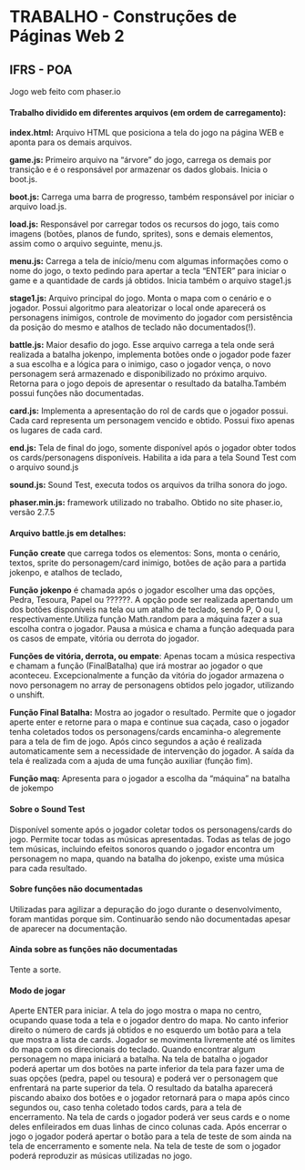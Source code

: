 # TRABALHO - Construções de Páginas Web 2
## IFRS - POA

Jogo web feito com phaser.io

#### Trabalho dividido em diferentes arquivos (em ordem de carregamento):

**index.html:** Arquivo HTML que posiciona a tela do jogo na página WEB e aponta para os demais arquivos.

**game.js:** Primeiro arquivo na “árvore” do jogo, carrega os demais por transição e é o responsável por armazenar os dados globais. Inicia o boot.js.

**boot.js:** Carrega uma barra de progresso, também responsável por iniciar o arquivo load.js.

**load.js:** Responsável por carregar todos os recursos do jogo, tais como imagens (botões, planos de fundo, sprites), sons e demais elementos, assim como o arquivo seguinte, menu.js.

**menu.js:** Carrega a tela de início/menu com algumas informações como o nome do jogo, o texto pedindo para apertar a tecla “ENTER” para iniciar o game e a quantidade de cards já obtidos. Inicia também o arquivo stage1.js

**stage1.js:** Arquivo principal do jogo. Monta o mapa com o cenário e o jogador. Possui algoritmo para aleatorizar o local onde aparecerá os personagens inimigos, controle de movimento do jogador com persistência da posição do mesmo e atalhos de teclado não documentados(!). 

**battle.js:** Maior desafio do jogo. Esse arquivo carrega a tela onde será realizada a batalha jokenpo, implementa botões onde o jogador pode fazer a sua escolha e a lógica para o inimigo, caso o jogador vença, o novo personagem será armazenado e disponibilizado no próximo arquivo. Retorna para o jogo depois de apresentar o resultado da batalha.Também possui funções não documentadas.

**card.js:** Implementa a apresentação do rol de cards que o jogador possui. Cada card representa um personagem vencido e obtido. Possui fixo apenas os lugares de cada card.

**end.js:** Tela de final do jogo, somente disponível após o jogador obter todos os cards/personagens disponíveis. Habilita a ida para a tela Sound Test com o arquivo sound.js

**sound.js:** Sound Test, executa todos os arquivos da trilha sonora do jogo.


**phaser.min.js:** framework utilizado no trabalho. Obtido no site phaser.io, versão 2.7.5

#### Arquivo battle.js em detalhes:

**Função** **create** que carrega todos os elementos: Sons, monta o cenário, textos, sprite do personagem/card inimigo, botões de ação para a partida jokenpo, e atalhos de teclado, 

**Função** **jokenpo** é chamada após o jogador escolher uma das opções, Pedra, Tesoura, Papel ou ??????. A opção pode ser realizada apertando um dos botões disponíveis na tela ou um atalho de teclado, sendo P, O ou I, respectivamente.Utiliza função Math.random para a máquina fazer a sua escolha contra o jogador. Pausa a música e chama a função adequada para os casos de empate, vitória ou derrota do jogador. 

**Funções de vitória, derrota, ou empate**: Apenas tocam a música respectiva e chamam a função (FinalBatalha) que irá mostrar ao jogador o que aconteceu. Excepcionalmente a função da vitória do jogador armazena o novo personagem no array de personagens obtidos pelo jogador, utilizando o unshift.

**Função Final Batalha:** Mostra ao jogador o resultado. Permite que o jogador aperte enter e retorne para o mapa e continue sua caçada, caso o jogador tenha coletados todos os personagens/cards encaminha-o alegremente para a tela de fim de jogo. Após cinco segundos a ação é realizada automaticamente sem a necessidade de intervenção do jogador. A saída da tela é realizada com a ajuda de uma função auxiliar (função fim).

**Função maq:** Apresenta para o jogador a escolha da “máquina” na batalha de jokempo


#### Sobre o Sound Test

Disponível somente após o jogador coletar todos os personagens/cards do jogo. Permite tocar todas as músicas apresentadas. Todas as telas de jogo tem músicas, incluindo efeitos sonoros quando o jogador encontra um personagem no mapa, quando na batalha do jokenpo, existe uma música para cada resultado.

#### Sobre funções não documentadas

Utilizadas para agilizar a depuração do jogo durante o desenvolvimento, foram mantidas porque sim. Continuarão sendo não documentadas apesar de aparecer na documentação.

#### Ainda sobre as funções não documentadas

Tente a sorte.


#### Modo de jogar

Aperte ENTER para iniciar.
A tela do jogo mostra o mapa no centro, ocupando quase toda a tela e o jogador dentro do mapa. No canto inferior direito o número de cards já obtidos e no esquerdo um botão para a tela que mostra a lista de cards. Jogador se movimenta livremente até os limites do mapa com os direcionais do teclado. Quando encontrar algum personagem no mapa iniciará a batalha.
Na tela de batalha o jogador poderá apertar um dos botões na parte inferior da tela para fazer uma de suas opções (pedra, papel ou tesoura) e poderá ver o personagem que enfrentará na parte superior da tela. O resultado da batalha aparecerá piscando abaixo dos botões e o jogador retornará para o mapa após cinco segundos ou, caso tenha coletado todos cards, para a tela de encerramento.
Na tela de cards o jogador poderá ver seus cards e o nome deles enfileirados em duas linhas de cinco colunas cada.
Após encerrar o jogo o jogador poderá apertar o botão para a tela de teste de som ainda na tela de encerramento e somente nela. Na tela de teste de som o jogador poderá reproduzir as músicas utilizadas no jogo.
